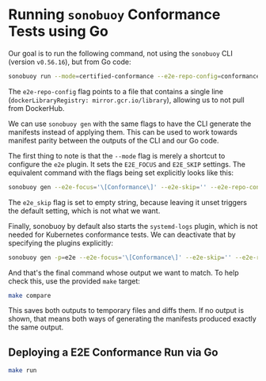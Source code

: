 # Running `sonobuoy` Conformance Tests using Go

Our goal is to run the following command, not using the `sonobuoy` CLI (version
`v0.56.16`), but from Go code:

```sh
sonobuoy run --mode=certified-conformance --e2e-repo-config=conformance-image-config.yaml
```

The `e2e-repo-config` flag points to a file that contains a single line
(`dockerLibraryRegistry: mirror.gcr.io/library`), allowing us to not pull from
DockerHub.

We can use `sonobuoy gen` with the same flags to have the CLI generate the
manifests instead of applying them. This can be used to work towards manifest
parity between the outputs of the CLI and our Go code.

The first thing to note is that the `--mode` flag is merely a shortcut to
configure the `e2e` plugin. It sets the `E2E_FOCUS` and `E2E_SKIP` settings. The
equivalent command with the flags being set explicitly looks like this:

```sh
sonobuoy gen --e2e-focus='\[Conformance\]' --e2e-skip='' --e2e-repo-config=conformance-image-config.yaml
```

The `e2e_skip` flag is set to empty string, because leaving it unset triggers
the default setting, which is not what we want.

Finally, sonobuoy by default also starts the `systemd-logs` plugin, which is not
needed for Kubernetes conformance tests. We can deactivate that by specifying
the plugins explicitly:

```sh
sonobuoy gen -p=e2e --e2e-focus='\[Conformance\]' --e2e-skip='' --e2e-repo-config=conformance-image-config.yaml
```

And that's the final command whose output we want to match. To help check this,
use the provided `make` target:

```sh
make compare
```

This saves both outputs to temporary files and diffs them. If no output is shown,
that means both ways of generating the manifests produced exactly the same
output.

## Deploying a E2E Conformance Run via Go

```sh
make run
```